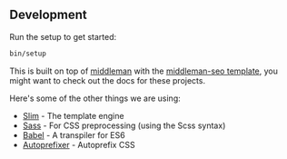 
## Development

Run the setup to get started:

```bash
bin/setup
```

This is built on top of [middleman](https://middlemanapp.com/) with the
[middleman-seo template](https://github.com/secretsaucehq/middleman-seo), you
might want to check out the docs for these projects.

Here's some of the other things we are using:

* [Slim](http://slim-lang.com/) - The template engine
* [Sass](http://sass-lang.com/) - For CSS preprocessing (using the Scss syntax)
* [Babel](https://babeljs.io/) - A transpiler for ES6
* [Autoprefixer](https://github.com/middleman/middleman-autoprefixer) -
Autoprefix CSS

